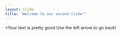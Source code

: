 ```yaml
---
layout: slide
title: "Welcome to our second slide!"
---
```

*Your text is pretty good
Use the left arrow to go back!
